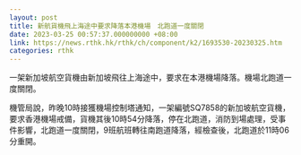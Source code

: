 ```yaml
---
layout: post
title: 新航貨機飛上海途中要求降落本港機場　北跑道一度關閉
date: 2023-03-25 00:57:37.000000000 +08:00
link: https://news.rthk.hk/rthk/ch/component/k2/1693530-20230325.htm
categories: rthk
---
```


一架新加坡航空貨機由新加坡飛往上海途中，要求在本港機場降落。機場北跑道一度關閉。

機管局說，昨晚10時接獲機場控制塔通知，一架編號SQ7858的新加坡航空貨機，要求香港機場戒備，貨機其後10時54分降落，停在北跑道，消防到場處理，受事件影響，北跑道一度關閉，9班航班轉往南跑道降落，經檢查後，北跑道於11時06分重開。

